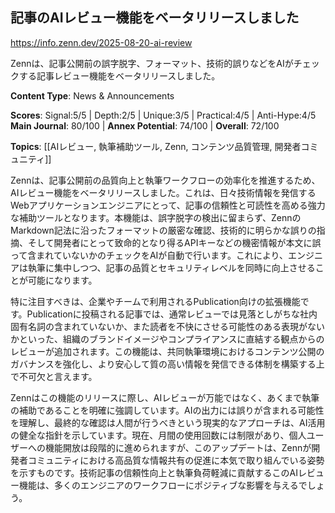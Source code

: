 ## 記事のAIレビュー機能をベータリリースしました

https://info.zenn.dev/2025-08-20-ai-review

Zennは、記事公開前の誤字脱字、フォーマット、技術的誤りなどをAIがチェックする記事レビュー機能をベータリリースしました。

**Content Type**: News & Announcements

**Scores**: Signal:5/5 | Depth:2/5 | Unique:3/5 | Practical:4/5 | Anti-Hype:4/5
**Main Journal**: 80/100 | **Annex Potential**: 74/100 | **Overall**: 72/100

**Topics**: [[AIレビュー, 執筆補助ツール, Zenn, コンテンツ品質管理, 開発者コミュニティ]]

Zennは、記事公開前の品質向上と執筆ワークフローの効率化を推進するため、AIレビュー機能をベータリリースしました。これは、日々技術情報を発信するWebアプリケーションエンジニアにとって、記事の信頼性と可読性を高める強力な補助ツールとなります。本機能は、誤字脱字の検出に留まらず、ZennのMarkdown記法に沿ったフォーマットの厳密な確認、技術的に明らかな誤りの指摘、そして開発者にとって致命的となり得るAPIキーなどの機密情報が本文に誤って含まれていないかのチェックをAIが自動で行います。これにより、エンジニアは執筆に集中しつつ、記事の品質とセキュリティレベルを同時に向上させることが可能になります。

特に注目すべきは、企業やチームで利用されるPublication向けの拡張機能です。Publicationに投稿される記事では、通常レビューでは見落としがちな社内固有名詞の含まれていないか、また読者を不快にさせる可能性のある表現がないかといった、組織のブランドイメージやコンプライアンスに直結する観点からのレビューが追加されます。この機能は、共同執筆環境におけるコンテンツ公開のガバナンスを強化し、より安心して質の高い情報を発信できる体制を構築する上で不可欠と言えます。

Zennはこの機能のリリースに際し、AIレビューが万能ではなく、あくまで執筆の補助であることを明確に強調しています。AIの出力には誤りが含まれる可能性を理解し、最終的な確認は人間が行うべきという現実的なアプローチは、AI活用の健全な指針を示しています。現在、月間の使用回数には制限があり、個人ユーザーへの機能開放は段階的に進められますが、このアップデートは、Zennが開発者コミュニティにおける高品質な情報共有の促進に本気で取り組んでいる姿勢を示すものです。技術記事の信頼性向上と執筆負荷軽減に貢献するこのAIレビュー機能は、多くのエンジニアのワークフローにポジティブな影響を与えるでしょう。